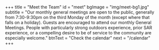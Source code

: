 +++
title = "Meet the Team"
id = "meet"
bgImage = "img/meet-bg1.jpg"
subtitle = "Our monthly general meetings are open to the public, generally from 7:30-9:30pm on the third Monday of the month (except where that falls on a holiday).  Guests are encouraged to attend our monthly General Meetings. People with particularly strong outdoors experience, prior SAR experience, or a compelling desire to be of service to the community are especially welcome."
btnText = "Check the calendar"
next = "/calendar"
+++
